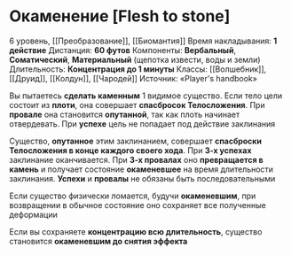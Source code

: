 # Окаменение [Flesh to stone]
6 уровень, [[Преобразование]], [[Биомантия]]
Время накладывания: **1 действие**
Дистанция: **60 футов**
Компоненты: **Вербальный**, **Соматический**, **Материальный** (щепотка извести, воды и земли)
Длительность: **Концентрация до 1 минуты**
Классы: [[Волшебник]], [[Друид]], [[Колдун]], [[Чародей]]
Источник: «Player's handbook»

Вы пытаетесь **сделать каменным** 1 видимое существо. Если тело цели состоит из **плоти**, она совершает **спасбросок Телосложения**. При **провале** она становится **опутанной**, так как плоть начинает отвердевать. При **успехе** цель не попадает под действие заклинания

Существо, **опутанное** этим заклинанием, совершает **спасброски Телосложения в конце каждого своего хода**. При **3-х успехах** заклинание оканчивается. При **3-х провалах** оно **превращается в камень** и получает состояние **окаменевшее** на время длительности заклинания. **Успехи** и **провалы** не обязаны быть последовательными

Если существо физически ломается, будучи **окаменевшим**, при возвращении в обычное состояние оно сохраняет все полученные деформации

Если вы сохраняете **концентрацию всю длительность**, существо становится **окаменевшим до снятия эффекта**